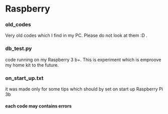 # Raspberry

### old_codes
Very old codes which I find in my PC. Please do not look at them :D .

### db_test.py
code running on my Raspberry 3 b+. This is experiment which is emproove my home kit to the future.

### on_start_up.txt
it was made only for some tips which should by set on start up Raspberry Pi 3b

#### each code may contains errors ###

